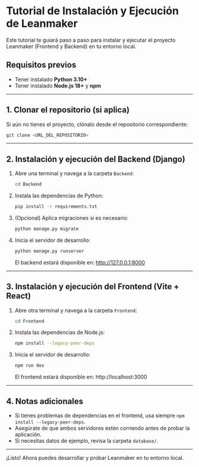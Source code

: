# Tutorial de Instalación y Ejecución de Leanmaker

Este tutorial te guiará paso a paso para instalar y ejecutar el proyecto Leanmaker (Frontend y Backend) en tu entorno local.

## Requisitos previos
- Tener instalado **Python 3.10+**
- Tener instalado **Node.js 18+** y **npm**

---

## 1. Clonar el repositorio (si aplica)
Si aún no tienes el proyecto, clónalo desde el repositorio correspondiente:
```bash
git clone <URL_DEL_REPOSITORIO>
```

---

## 2. Instalación y ejecución del Backend (Django)

1. Abre una terminal y navega a la carpeta `Backend`:
   ```bash
   cd Backend
   ```
2. Instala las dependencias de Python:
   ```bash
   pip install -r requirements.txt
   ```
3. (Opcional) Aplica migraciones si es necesario:
   ```bash
   python manage.py migrate
   ```
4. Inicia el servidor de desarrollo:
   ```bash
   python manage.py runserver
   ```
   El backend estará disponible en: http://127.0.0.1:8000

---

## 3. Instalación y ejecución del Frontend (Vite + React)

1. Abre otra terminal y navega a la carpeta `Frontend`:
   ```bash
   cd Frontend
   ```
2. Instala las dependencias de Node.js:
   ```bash
   npm install --legacy-peer-deps
   ```
3. Inicia el servidor de desarrollo:
   ```bash
   npm run dev
   ```
   El frontend estará disponible en: http://localhost:3000

---

## 4. Notas adicionales
- Si tienes problemas de dependencias en el frontend, usa siempre `npm install --legacy-peer-deps`.
- Asegúrate de que ambos servidores estén corriendo antes de probar la aplicación.
- Si necesitas datos de ejemplo, revisa la carpeta `database/`.

---

¡Listo! Ahora puedes desarrollar y probar Leanmaker en tu entorno local.

